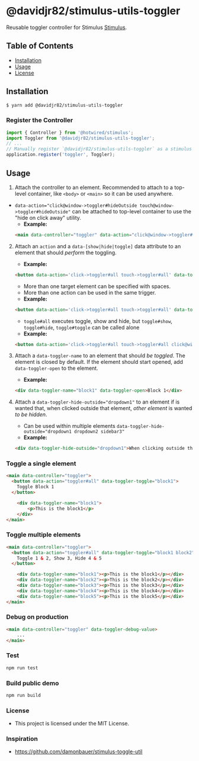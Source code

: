 # @davidjr82/stimulus-utils-toggler

Reusable toggler controller for Stimulus [Stimulus](https://stimulusjs.org/).
## Table of Contents

- [Installation](#installation)
- [Usage](#usage)
- [License](#license)

## Installation

```sh
$ yarn add @davidjr82/stimulus-utils-toggler
```

### Register the Controller

```js
import { Controller } from '@hotwired/stimulus';
import Toggler from '@davidjr82/stimulus-utils-toggler';
// ...
// Manually register `@davidjr82/stimulus-utils-toggler` as a stimulus controller
application.register('toggler', Toggler);
```

## Usage

1. Attach the controller to an element. Recommended to attach to a top-level container, like `<body>` or `<main>` so it can be used anywhere.
  * `data-action="click@window->toggler#hideOutside touch@window->toggler#hideOutside"` can be attached to top-level container to use the "hide on click away" utility.
    * **Example:**
    ```html
    <main data-controller="toggler" data-action="click@window->toggler#hideOutside touch@window->toggler#hideOutside">...</main>
    ```
2. Attach an `action` and a `data-[show|hide|toggle]` data attribute to an element that should _perform_ the toggling.
    * **Example:**
    ```html
    <button data-action='click->toggler#all touch->toggler#all' data-toggler-toggle="block1">Toggle</button>
    ```
    * More than one target element can be specified with spaces.
    * More than one action can be used in the same trigger.
    * **Example:**
    ```html
    <button data-action='click->toggler#all touch->toggler#all' data-toggler-toggle="block1 block2" data-toggler-show="block3" data-toggler-hide="block4 block5">Toggle 1 & 2, Show 3, Hide 4 & 5</button>
    ```
    * `toggle#all` executes toggle, show and hide, but `toggle#show`, `toggle#hide`, `toggle#toggle` can be called alone
    * **Example:**
    ```html
    <button data-action='click->toggler#all touch->toggler#all click@window->toggler#hide touch@window->toggler#hide' data-toggler-toggle="block4" data-toggler-hide="block4">Toggle 4 and hide when click outside</button>
    ```

3. Attach a `data-toggler-name` to an element that should _be toggled_. The element is closed by default. If the element should start opened, add `data-toggler-open` to the element.
    * **Example:**
    ```html
    <div data-toggler-name="block1" data-toggler-open>Block 1</div>
    ```

3. Attach a `data-toggler-hide-outside="dropdown1"` to an element if is wanted that, when clicked outside that element, _other element_ is wanted _to be hidden_.
    * Can be used within multiple elements `data-toggler-hide-outside="dropdown1 dropdown2 sidebar3"`
    * **Example:**
    ```html
    <div data-toggler-hide-outside="dropdown1">When clicking outside this element, data-togler-name="dropdown1" will be hidden</div>
    ```

### Toggle a single element

```html
<main data-controller="toggler">
  <button data-action="toggler#all" data-toggler-toggle="block1">
    Toggle Block 1
  </button>

    <div data-toggler-name="block1">
        <p>This is the block1</p>
    </div>
</main>
```

### Toggle multiple elements

```html
<main data-controller="toggler">
  <button data-action="toggler#all" data-toggler-toggle="block1 block2" data-toggler-show="block3"  data-toggler-hide="block4 block5">
    Toggle 1 & 2, Show 3, Hide 4 & 5
  </button>

    <div data-toggler-name="block1"><p>This is the block1</p></div>
    <div data-toggler-name="block2"><p>This is the block2</p></div>
    <div data-toggler-name="block3"><p>This is the block3</p></div>
    <div data-toggler-name="block4"><p>This is the block4</p></div>
    <div data-toggler-name="block5"><p>This is the block5</p></div>
</main>
```

### Debug on production

```html
<main data-controller="toggler" data-toggler-debug-value>
    ...
</main>
```


### Test

```bash
npm run test
```

### Build public demo

```bash
npm run build
```


### License

- This project is licensed under the MIT License.

### Inspiration

- https://github.com/damonbauer/stimulus-toggle-util
